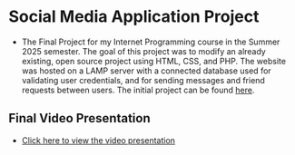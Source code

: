 # Social Media Application Project
- The Final Project for my Internet Programming course in the Summer 2025 semester. The goal of this project was to modify an already existing,
open source project using HTML, CSS, and PHP. The website was hosted on a LAMP server with a connected database used for validating user credentials,
and for sending messages and friend requests between users. The initial project can be found [here](https://github.com/abhn/simple-php-mysql-project).

## Final Video Presentation
- [Click here to view the video presentation](https://youtu.be/800hkOJZf1U)
